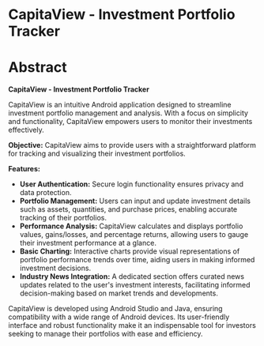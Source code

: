 # CapitaView - Investment Portfolio Tracker

# Abstract

**CapitaView - Investment Portfolio Tracker**

CapitaView is an intuitive Android application designed to streamline investment portfolio management and analysis. With a focus on simplicity and functionality, CapitaView empowers users to monitor their investments effectively.

**Objective:**
CapitaView aims to provide users with a straightforward platform for tracking and visualizing their investment portfolios. 

**Features:**
- **User Authentication:** Secure login functionality ensures privacy and data protection.
- **Portfolio Management:** Users can input and update investment details such as assets, quantities, and purchase prices, enabling accurate tracking of their portfolios.
- **Performance Analysis:** CapitaView calculates and displays portfolio values, gains/losses, and percentage returns, allowing users to gauge their investment performance at a glance.
- **Basic Charting:** Interactive charts provide visual representations of portfolio performance trends over time, aiding users in making informed investment decisions.
- **Industry News Integration:** A dedicated section offers curated news updates related to the user's investment interests, facilitating informed decision-making based on market trends and developments.

CapitaView is developed using Android Studio and Java, ensuring compatibility with a wide range of Android devices. Its user-friendly interface and robust functionality make it an indispensable tool for investors seeking to manage their portfolios with ease and efficiency.
